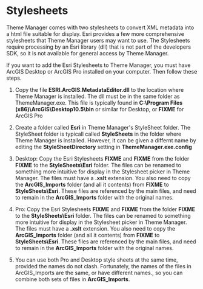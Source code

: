 Stylesheets
===========

Theme Manager comes with two stylesheets to convert XML metadata into a html file suitable for display.
Esri provides a few more comprehensive stylesheets that Theme Manager users may want to use.
The Stylesheets require processing by an Esri library (dll) that is not part of the developers SDK,
so it is not available for general access by Theme Manager.

If you want to add the Esri Stylesheets to Theme Manager, you must have ArcGIS Desktop or ArcGIS Pro
installed on your computer.  Then follow these steps.

1. Copy the file **ESRI.ArcGIS.MetadataEditor.dll** to the location where Theme Manager is installed.
The dll must be in the same folder as ThemeManager.exe.  This file is typically found in
**C:\Program Files (x86)\ArcGIS\Desktop10.5\bin** or similar for Desktop, or
**FIXME** for ArcGIS Pro

2. Create a folder called **Esri** in Theme Manager's StyleSheet folder.  The StyleSheet folder
is typicall called **StyleSheets** in the folder where Theme Manager is installed.  However, it
can be given a differnt name by editing the **StyleSheetDirectory** setting in **ThemeManager.exe.config**

3. Desktop: Copy the Esri Stylesheets **FIXME** and **FIXME** from the folder
   **FIXME** to the **StyleSheets\Esri** folder.  The files can be renamed to something
   more intuitive for display in the Stylesheet picker in Theme Manager.  The files must
   have a **.xslt** extension.  You also need to copy the **ArcGIS_Imports** folder (and all
   it contents) from **FIXME** to **StyleSheets\Esri**.  These files are referenced by the
   main files, and need to remain in the **ArcGIS_Imports** folder with the original names.

4. Pro: Copy the Esri Stylesheets **FIXME** and **FIXME** from the folder
   **FIXME** to the **StyleSheets\Esri** folder.  The files can be renamed to something
   more intuitive for display in the Stylesheet picker in Theme Manager.  The files must
   have a **.xslt** extension.  You also need to copy the **ArcGIS_Imports** folder (and all
   it contents) from **FIXME** to **StyleSheets\Esri**.  These files are referenced by the
   main files, and need to remain in the **ArcGIS_Imports** folder with the original names.

5. You can use both Pro and Desktop style sheets at the same time, provided the names do
   not clash.  Fortunately, the names of the files in ArcGIS_Imports are the same, or have
   different names.\, so you can combine both sets of files in **ArcGIS_Imports**.
